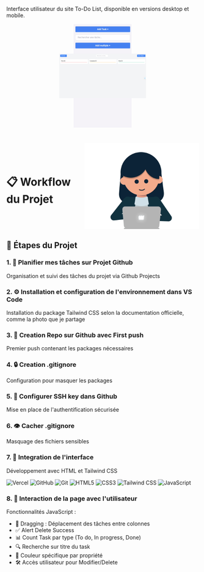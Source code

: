 
<p style="margin-right: 20px;">Interface utilisateur du site To-Do List, disponible en versions desktop et mobile.  </p>
<!-- Images de l'interface desktop et mobile -->
<div style="display: flex; justify-content: center; align-items: center; margin-bottom: 40px; position: relative;">
  <img src="assets/images/Mobile_ToDo.png" alt="Interface Mobile" style="width: 30%; animation: fadeIn 2s;">
  <img src="assets/images/Desktop_ToDo.png" alt="Interface Desktop" style="width: 45%; position: absolute; top: 50%; left: 50%; transform: translate(-50%, -50%); animation: fadeIn 2s;">
</div>


<!-- En-tête avec titre et GIF -->
<div style="display: flex; align-items: center; justify-content: center;">
  <h1 style="margin-right: 20px;">📋 Workflow du Projet</h1>
  <img src="assets/gif/girl_developer.gif" alt="Women presenting a plan" style="width: 300px;">
</div>

<h2>📝 Étapes du Projet</h2>

<h3>1. 🎯 Planifier mes tâches sur Projet Github</h3>
<p>Organisation et suivi des tâches du projet via Github Projects</p>

<h3>2. ⚙️ Installation et configuration de l'environnement dans VS Code</h3>
<p>Installation du package Tailwind CSS selon la documentation officielle, comme la photo que je partage</p>

<h3>3. 📁 Creation Repo sur Github avec First push</h3>
<p>Premier push contenant les packages nécessaires</p>

<h3>4. 🔒 Creation .gitignore</h3>
<p>Configuration pour masquer les packages</p>

<h3>5. 🔑 Configurer SSH key dans Github</h3>
<p>Mise en place de l'authentification sécurisée</p>

<h3>6. 👁️ Cacher .gitignore</h3>
<p>Masquage des fichiers sensibles</p>

<h3>7. 🎨 Integration de l'interface</h3>
<p>Développement avec HTML et Tailwind CSS</p>
<p>
  <img src="https://img.shields.io/badge/vercel-%23000000.svg?style=for-the-badge&logo=vercel&logoColor=white" alt="Vercel">
  <img src="https://img.shields.io/badge/github-%23121011.svg?style=for-the-badge&logo=github&logoColor=white" alt="GitHub">
  <img src="https://img.shields.io/badge/git-%23F05033.svg?style=for-the-badge&logo=git&logoColor=white" alt="Git">
  <img src="https://img.shields.io/badge/html5-%23E34F26.svg?style=for-the-badge&logo=html5&logoColor=white" alt="HTML5">
  <img src="https://img.shields.io/badge/css3-%231572B6.svg?style=for-the-badge&logo=css3&logoColor=white" alt="CSS3">
  <img src="https://img.shields.io/badge/tailwindcss-%2338B2AC.svg?style=for-the-badge&logo=tailwind-css&logoColor=white" alt="Tailwind CSS">
  <img src="https://img.shields.io/badge/javascript-%23323330.svg?style=for-the-badge&logo=javascript&logoColor=%23F7DF1E" alt="JavaScript">
</p>

<h3>8. 🔄 Interaction de la page avec l'utilisateur</h3>
<p>Fonctionnalités JavaScript :</p>
<ul>
  <li>🔄 Dragging : Déplacement des tâches entre colonnes</li>
  <li>✅ Alert Delete Success</li>
  <li>📊 Count Task par type (To do, In progress, Done)</li>
  <li>🔍 Recherche sur titre du task</li>
  <li>🎨 Couleur spécifique par propriété</li>
  <li>🛠️ Accès utilisateur pour Modifier/Delete</li>
</ul>
